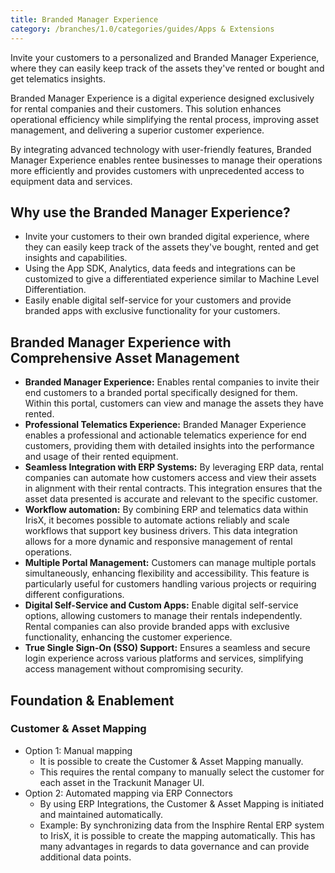 ```yaml
---
title: Branded Manager Experience
category: /branches/1.0/categories/guides/Apps & Extensions
---
```


Invite your customers to a personalized and Branded Manager Experience, where they can easily keep track of the assets they've rented or bought and get telematics insights.

Branded Manager Experience is a digital experience designed exclusively for rental companies and their customers. This solution enhances operational efficiency while simplifying the rental process, improving asset management, and delivering a superior customer experience.

By integrating advanced technology with user-friendly features, Branded Manager Experience enables rentee businesses to manage their operations more efficiently and provides customers with unprecedented access to equipment data and services.

## Why use the Branded Manager Experience?

- Invite your customers to their own branded digital experience, where they can easily keep track of the assets they've bought, rented and get insights and capabilities.
- Using the App SDK, Analytics, data feeds and integrations can be customized to give a differentiated experience similar to Machine Level Differentiation.
- Easily enable digital self-service for your customers and provide branded apps with exclusive functionality for your customers.


## Branded Manager Experience with Comprehensive Asset Management

- **Branded Manager Experience:** Enables rental companies to invite their end customers to a branded portal specifically designed for them. Within this portal, customers can view and manage the assets they have rented.
- **Professional Telematics Experience:** Branded Manager Experience enables a professional and actionable telematics experience for end customers, providing them with detailed insights into the performance and usage of their rented equipment.
- **Seamless Integration with ERP Systems:** By leveraging ERP data, rental companies can automate how customers access and view their assets in alignment with their rental contracts. This integration ensures that the asset data presented is accurate and relevant to the specific customer.
- **Workflow automation:** By combining ERP and telematics data within IrisX, it becomes possible to automate actions reliably and scale workflows that support key business drivers. This data integration allows for a more dynamic and responsive management of rental operations.
- **Multiple Portal Management:** Customers can manage multiple portals simultaneously, enhancing flexibility and accessibility. This feature is particularly useful for customers handling various projects or requiring different configurations.
- **Digital Self-Service and Custom Apps:** Enable digital self-service options, allowing customers to manage their rentals independently. Rental companies can also provide branded apps with exclusive functionality, enhancing the customer experience.
- **True Single Sign-On (SSO) Support:** Ensures a seamless and secure login experience across various platforms and services, simplifying access management without compromising security.

## Foundation & Enablement

### Customer & Asset Mapping
- Option 1: Manual mapping
    - It is possible to create the Customer & Asset Mapping manually.
    - This requires the rental company to manually select the customer for each asset in the Trackunit Manager UI.
- Option 2: Automated mapping via ERP Connectors
    - By using ERP Integrations, the Customer & Asset Mapping is initiated and maintained automatically.
    - Example: By synchronizing data from the Insphire Rental ERP system to IrisX, it is possible to create the mapping automatically. This has many advantages in regards to data governance and can provide additional data points.
